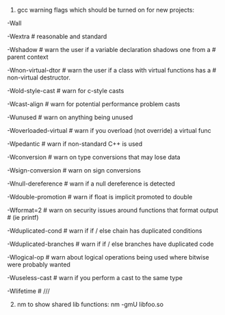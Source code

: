 1. gcc warning flags which should be turned on for new projects:

-Wall

-Wextra # reasonable and standard

-Wshadow # warn the user if a variable declaration shadows one from a
         # parent context
         
-Wnon-virtual-dtor # warn the user if a class with virtual functions has a
                   # non-virtual destructor.
                   
-Wold-style-cast # warn for c-style casts

-Wcast-align # warn for potential performance problem casts

-Wunused # warn on anything being unused

-Woverloaded-virtual # warn if you overload (not override) a virtual func

-Wpedantic # warn if non-standard C++ is used

-Wconversion # warn on type conversions that may lose data

-Wsign-conversion # warn on sign conversions

-Wnull-dereference # warn if a null dereference is detected

-Wdouble-promotion # warn if float is implicit promoted to double

-Wformat=2 # warn on security issues around functions that format output
           # (ie printf)

-Wduplicated-cond # warn if if / else chain has duplicated conditions

-Wduplicated-branches # warn if if / else branches have duplicated code

-Wlogical-op # warn about logical operations being used where bitwise were probably wanted

-Wuseless-cast # warn if you perform a cast to the same type

-Wlifetime # ///

2. nm to show shared lib functions:
nm -gmU libfoo.so
